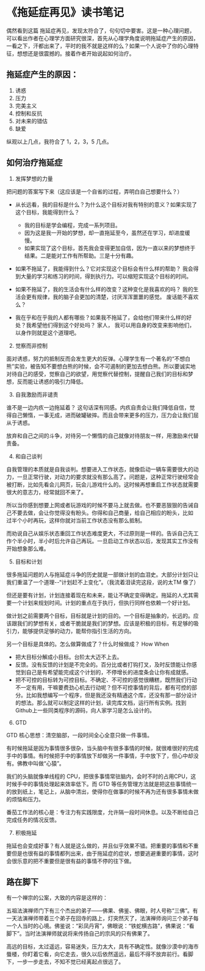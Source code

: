 # 《拖延症再见》读书笔记

偶然看到这篇 拖延症再见，发现太符合了，句句切中要害。这是一种心理问题，可以看出作者在心理学方面研究很深，首先从心理学角度说明拖延症产生的原因，一看之下，汗都出来了，平时的我不就是这样的么？如果一个人说中了你的心理特征，想想还是很震撼的。接着作者开始说起如何治疗。

## 拖延症产生的原因： 

1. 诱惑
2. 压力
3. 完美主义
4. 控制和反抗
5. 对未来的错估
6. 缺爱

纵观以上几点，我符合了 1，2，3，5 几点。

## 如何治疗拖延症

1. 发挥梦想的力量

把问题的答案写下来（这应该是一个自省的过程，弄明白自己想要什么？）

- 从长远看，我的目标是什么？为什么这个目标对我有特别的意义？如果实现了这个目标，我能得到什么？
    - 我的目标是学会编程，完成一系列项目。
    - 因为这是我一开始的梦想，却一直拖延至今，虽然还在学习，却进度缓慢。
    - 如果实现了这个目标，首先我会变得更加自信，因为一直以来的梦想终于结果。二是能对工作有所帮助。三是十分有趣。

- 如果不拖延了，我能得到什么？它对实现这个目标会有什么样的帮助？
    我会得到大量的学习和练习的时间，得到执行力。可以缩短实现这个目标的时间。

- 如果不拖延了，我的生活会有什么样的改变？这种变化是我喜欢的吗？
    我的生活会更有规律，我的脑子会更加的清楚，讨厌浑浑噩噩的感觉。 废话能不喜欢么？

- 我在乎和在乎我的人都有哪些？如果我不拖延了，会给他们带来什么样的好处？我希望他们得到这个好处吗？
    家人， 我可以用自身的改变来影响他们，以身作则就是这个道理吧。

2. 觉察而非控制

面对诱惑，努力的抵制反而会发生更大的反弹。心理学生有一个著名的“不想白熊”实验，被告知不要想白熊的时候，会不可遏制的更加去想白熊。所以要诚实地对待自己的感受，觉察自己的欲望，用觉察代替控制，提醒自己我们的目标和梦想，反而能让诱惑的吸引力降低。

3. 自我激励而非谴责

谁不是一边内疚一边拖延着？ 这句话深有同感。内疚自责会让我们降低自信，觉得自己懒惰，一事无成，进而破罐破摔。而且会带来更多的压力，压力会让我们屈从于诱惑。

放弃和自己之间的斗争，对待另一个懒惰的自己就像对待朋友一样，用激励来代替责备。

4. 和自己谈判

自我管理的本质就是自我谈判。想要进入工作状态，就像启动一辆车需要很大的动力，一旦正常行驶，对动力的要求就没有那么高了。问题是，这种正常行驶经常会被打断，比如先看会儿网页，玩会儿游戏什么的。这时候再想重启工作状态就需要很大的意志力，经常就回不来了。

所以当你感到想要上网或者玩游戏的时候不要马上就去做。也不要恶狠狠的告诫自己不要去做，会让你觉得没有盼头。你得和自己商量，给自己相应的盼头，比如 过半个小时再玩，这样你就对当前工作状态没有那么抵制。

而劝说自己从娱乐状态重回工作状态难度更大，不过原则是一样的。告诉自己先工作个半小时，半小时后允许自己再玩。一旦启动工作状态以后，发现其实工作没有开始想象那么难。

5. 目标和计划

很多拖延问题的人与拖延症斗争的历史就是一部做计划的血泪史。大部分计划只让我们重温了一个道理--“计划赶不上变化”。（我流着泪读完这段，说的太TM 像了）

但还是要有计划，计划连接着现在和未来，能让不确定变得确定。拖延的人尤其需要一个计划来规划时间。计划的重点在于执行，但执行同样也依赖一个好计划。

做计划之前需要两个目标，目标就是计划的目的。一个目标是抽象的，长远的。应该跟我们的梦想有关，或者干脆就是我们的梦想。应该是积极的目标，有足够的吸引力，能够提供足够的动力，能帮你指引生活的方向。

另一个目标是具体的。怎么做算做成了？什么时候做成？  How When

- 把大目标分解成小目标。台阶太大迈不上去。
- 反馈。没有反馈的计划是不完全的。百分比或者打钩打叉，及时反馈能让你感觉到自己是有希望能完成这个计划的，不停增长的进度条会让你有成就感。
- 把不可控的目标转为可控目标。不确定、不可控的感觉很糟糕，既然我们行动不一定有用，干嘛要费劲心机去行动呢？但不可控事情的背后，都有可控的部分。比如我想编写一个程序，但是我还没有精通这个库，还没有那一部分设计的想法。那么就可以制定这样的计划，读完库文档，运行所有实例。找到Github上一些同类程序的源码，向人家学习是怎么设计的。

6. GTD

GTD 核心思想：清空脑部，一段时间全心全意只做一件事情。 

有时候拖延是因为事情很多很杂，当头脑中有很多事情的时候，就很难很好的完成手中的事情。有时候把手中的事情放下却做另一件事情，手中放下了，但心中却没有。佛教中叫做“心猿”。

我们的头脑就像单线程的 CPU，把很多事情常驻脑内，会时不时的占用CPU，这时候手中的事情处理起来效率低下。而 GTD 等任务管理方法就是把这些事情统一的放到纸上，笔记上，从脑中清出，使得你在做事的时候不再为还有很多事情未做的烦恼和压力。

番茄工作法的核心是：专注力有实践限度，允许隔一段时间休息。以及不断给自己完成任务的情况反馈。

7. 积极拖延

拖延也会变成好事？有人就是这么做的，并且似乎效果不错。把重要的事情和不重要但是也很有益的事情都列出来，由于拖延症的症状，想要逃避重要的事情，这时会很乐意的把不重要但是很有益的事情不停的往下做。

## 路在脚下

有一个禅宗的公案，大致的内容是这样的：

五祖法演禅师门下有三个杰出的弟子——佛果、佛鉴、佛眼，时人号称“三佛”。有一天法演禅师带着三个弟子在回寺的路上，灯突然灭了，法演禅师询问三个弟子每一个人当时的心境。佛鉴说：“彩凤丹宵”，佛眼说：“铁蛇横古路”，佛果说：“看脚下”。当时法演禅师就说将来传扬自己的宗风的只有佛果了。

高远的目标，太过遥远，容易迷失，压力太大，具有不确定性。就像沙漠中的海市蜃楼，你盯着它看，向它走去，很久以后依然遥远，最后不得不放弃前行。看脚下，一步一步走去，不知不觉已经离起点很远了。
